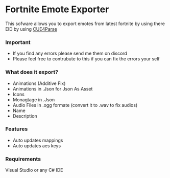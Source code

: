 # Fortnite Emote Exporter
This sofware allows you to export emotes from latest fortnite by using there EID by using [CUE4Parse](https://github.com/FabianFG/CUE4Parse)

### Important
- If you find any errors please send me them on discord
- Please feel free to contrubute to this if you can fix the errors your self

### What does it export?
- Animations (Additive Fix)
- Animations in .Json for Json As Asset
- Icons
- Monagtage in .Json
- Audio Files in .ogg formate (convert it to .wav to fix audios)
- Name
- Description

### Features
- Auto updates mappings
- Auto updates aes keys

### Requirements
Visual Studio or any C# IDE
